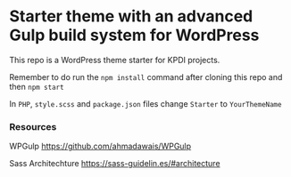 # Starter theme with an advanced Gulp build system for WordPress

This repo is a WordPress theme starter for KPDI projects.

Remember to do run the `npm install` command after cloning this repo and then `npm start`

In `PHP`, `style.scss` and `package.json` files change `Starter` to `YourThemeName`


### Resources

WPGulp https://github.com/ahmadawais/WPGulp

Sass Architechture https://sass-guidelin.es/#architecture
